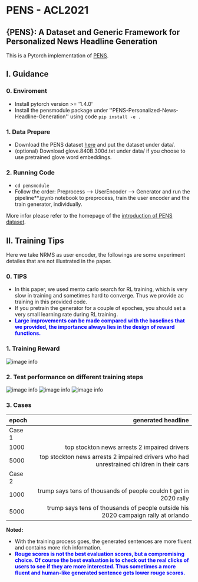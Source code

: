 # PENS - ACL2021
## {PENS}: A Dataset and Generic Framework for Personalized News Headline Generation
This is a Pytorch implementation of [PENS](https://www.microsoft.com/en-us/research/uploads/prod/2021/06/ACL2021_PENS_Camera_Ready_1862_Paper.pdf). 

## I. Guidance

### 0. Enviroment
- Install pytorch version >= '1.4.0'
- Install the pensmodule package under ''PENS-Personalized-News-Headline-Generation'' using code ``` pip install -e . ```

### 1. Data Prepare
- Download the PENS dataset [here](https://msnews.github.io/pens.html) and put the dataset under data/.
- (optional) Download glove.840B.300d.txt under data/ if you choose to use pretrained glove word embeddings.

### 2. Running Code
- ```cd pensmodule ```
- Follow the order: Preprocess --> UserEncoder --> Generator and run the pipeline**.ipynb notebook to preprocess, train the user encoder and the train generator, individually.


More infor please refer to the homepage of the [introduction of PENS dataset](https://msnews.github.io/pens.html).

## II. Training Tips

Here we take NRMS as user encoder, the followings are some experiment detailes that are not illustrated in the paper.

### 0. TIPS
- In this paper, we used mento carlo search for RL training, which is very slow in training and sometimes hard to converge. Thus we provide ac training in this provided code.
- If you pretrain the generator for a couple of epoches, you should set a very small learning rate during RL training.
- <span style="color:blue">**Large improvements can be made compared with the baselines that we provided, the importance always lies in the design of reward functions.**</span>


### 1. Training Reward
![image info](./docs/reward.png)

### 2. Test performance on different training steps
![image info](./docs/rouge1.png)
![image info](./docs/rouge2.png)
![image info](./docs/rougel.png)


### 3. Cases
| epoch | generated headline | 
| :-----| ----: |
| Case 1 |  | 
| 1000 | top stockton news arrests 2 impaired drivers | 
| 5000 | top stockton news arrests 2 impaired drivers who had unrestrained children in their cars | 
| Case 2 |  | 
| 1000 | trump says tens of thousands of people couldn t get in 2020 rally | 
| 5000 | trump says tens of thousands of people outside his 2020 campaign rally at orlando | 

**Noted:**
- With the training process goes, the generated sentences are more fluent and contains more rich information.
- <span style="color:blue"> **Rouge scores is not the best evaluation scores, but a compromising choice. Of course the best evaluation is to check out the real clicks of users to see if they are more interested. Thus sometimes a more fluent and human-like generated sentence gets lower rouge scores.**</span>


